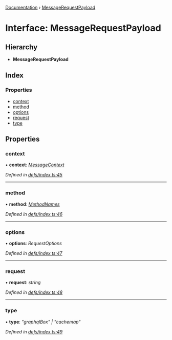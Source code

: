 [Documentation](../README.md) › [MessageRequestPayload](messagerequestpayload.md)

# Interface: MessageRequestPayload

## Hierarchy

* **MessageRequestPayload**

## Index

### Properties

* [context](messagerequestpayload.md#context)
* [method](messagerequestpayload.md#method)
* [options](messagerequestpayload.md#options)
* [request](messagerequestpayload.md#request)
* [type](messagerequestpayload.md#type)

## Properties

###  context

• **context**: *[MessageContext](messagecontext.md)*

*Defined in [defs/index.ts:45](https://github.com/badbatch/graphql-box/blob/d785ce9/packages/worker-client/src/defs/index.ts#L45)*

___

###  method

• **method**: *[MethodNames](../README.md#methodnames)*

*Defined in [defs/index.ts:46](https://github.com/badbatch/graphql-box/blob/d785ce9/packages/worker-client/src/defs/index.ts#L46)*

___

###  options

• **options**: *RequestOptions*

*Defined in [defs/index.ts:47](https://github.com/badbatch/graphql-box/blob/d785ce9/packages/worker-client/src/defs/index.ts#L47)*

___

###  request

• **request**: *string*

*Defined in [defs/index.ts:48](https://github.com/badbatch/graphql-box/blob/d785ce9/packages/worker-client/src/defs/index.ts#L48)*

___

###  type

• **type**: *"graphqlBox" | "cachemap"*

*Defined in [defs/index.ts:49](https://github.com/badbatch/graphql-box/blob/d785ce9/packages/worker-client/src/defs/index.ts#L49)*
